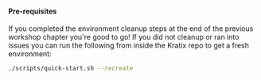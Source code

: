#### Pre-requisites

If you completed the environment cleanup steps at the end of the previous
workshop chapter you're good to go! If you did not cleanup or ran into issues you
can run the following from inside the Kratix repo to get a fresh environment:

```bash
./scripts/quick-start.sh --recreate
```
